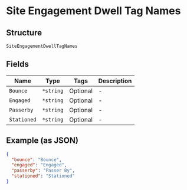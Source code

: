 
# Site Engagement Dwell Tag Names

## Structure

`SiteEngagementDwellTagNames`

## Fields

| Name | Type | Tags | Description |
|  --- | --- | --- | --- |
| `Bounce` | `*string` | Optional | - |
| `Engaged` | `*string` | Optional | - |
| `Passerby` | `*string` | Optional | - |
| `Stationed` | `*string` | Optional | - |

## Example (as JSON)

```json
{
  "bounce": "Bounce",
  "engaged": "Engaged",
  "passerby": "Passer By",
  "stationed": "Stationed"
}
```

